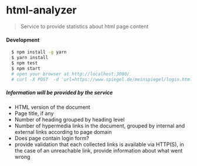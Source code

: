 # html-analyzer
> Service to provide statistics about html page content


#### Development
```bash
  $ npm install -g yarn
  $ yarn install
  $ npm test
  $ npm start
  # open your browser at http://localhost:3000/
  # curl -X POST  -d 'url=https://www.spiegel.de/meinspiegel/login.html&=' "http://localhost:3000/"
```

##### Information will be provided by the service
 * HTML version of the document
 * Page title, if any
 * Number of heading grouped by heading level
 * Number of hypermedia links in the document, grouped by internal and external links according to page domain
 * Does page contain login form?
 * provide validation that each collected links is available via HTTP(S), in the case of an unreachable link, provide information about what went wrong
